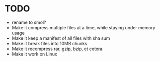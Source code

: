 


# TODO

* rename to smol?
* Make it compress multiple files at a time, while staying under memory usage
* Make it keep a manifest of all files with sha sum
* Make it break files into 10MB chunks
* Make it recompress rar, gzip, bzip, et cetera
* Make it work on Linux
